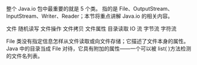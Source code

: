 整个 Java.io 包中最重要的就是 5 个类。
指的是 File、OutputStream、InputStream、Writer、Reader；本节将重点讲解 Java.io 的相关内容。

文件
随机读写
文件操作
文件拷贝
文件属性
目录读取
IO 流
字节流
字符流

File 类没有指定信息怎样从文件读取或向文件存储；它描述了文件本身的属性。
Java 中的目录当成 File 对待，它具有附加的属性——一个可以被 list( )方法检测的文件名列表。



